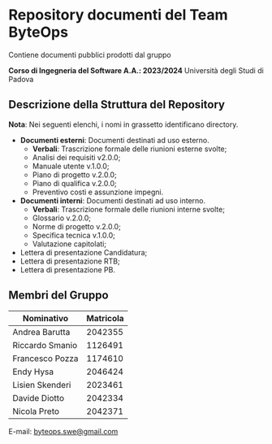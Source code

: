 # Repository documenti del Team ByteOps

Contiene documenti pubblici prodotti dal gruppo

**Corso di Ingegneria del Software A.A.: 2023/2024**
Università degli Studi di Padova

## Descrizione della Struttura del Repository

**Nota**: Nei seguenti elenchi, i nomi in grassetto identificano directory.

- **Documenti esterni**: Documenti destinati ad uso esterno.
  - **Verbali**: Trascrizione formale delle riunioni esterne svolte;
  - Analisi dei requisiti v2.0.0;
  - Manuale utente v.1.0.0;
  - Piano di progetto v.2.0.0;
  - Piano di qualifica v.2.0.0;
  - Preventivo costi e assunzione impegni.
- **Documenti interni**: Documenti destinati ad uso interno.
  - **Verbali**: Trascrizione formale delle riunioni interne svolte;
  - Glossario v.2.0.0;
  - Norme di progetto v.2.0.0;
  - Specifica tecnica v.1.0.0;
  - Valutazione capitolati;
- Lettera di presentazione Candidatura;
- Lettera di presentazione RTB;
- Lettera di presentazione PB.

## Membri del Gruppo

| Nominativo      | Matricola |
| --------------- | ---------|
| Andrea Barutta  | 2042355 |
| Riccardo Smanio | 1126491|
| Francesco Pozza | 1174610|
| Endy Hysa       |2046424|
| Lisien Skenderi | 2023461|
| Davide Diotto   | 2042334|
| Nicola Preto    |2042371|

E-mail: byteops.swe@gmail.com

